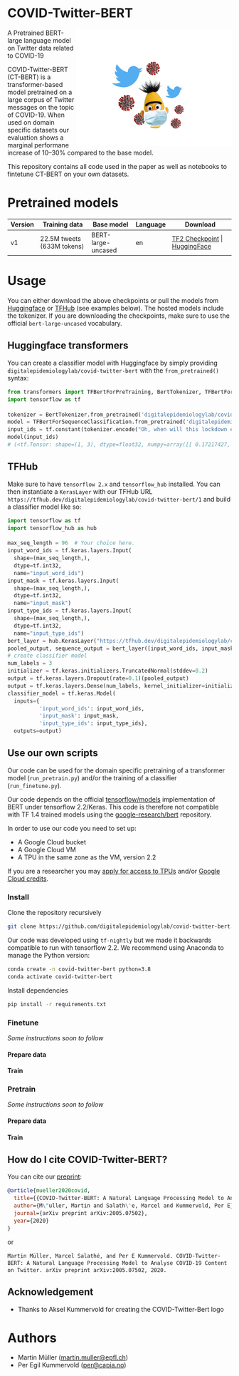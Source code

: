 
# COVID-Twitter-BERT

<img align="right" width="350px" src="images/COVID-Twitter-BERT-medium.png">

A Pretrained BERT-large language model on Twitter data related to COVID-19

COVID-Twitter-BERT (CT-BERT) is a transformer-based model pretrained on a large corpus of Twitter messages on the topic of COVID-19. When used on domain specific datasets our evaluation shows a marginal performane increase of 10–30% compared to the base model.

This repository contains all code used in the paper as well as notebooks to fintetune CT-BERT on your own datasets. 

# Pretrained models
| Version  | Training data | Base model | Language | Download |
| -------- | ------------- | ----- | -------- | -------- |
| v1  | 22.5M tweets (633M tokens) | BERT-large-uncased | en | [TF2 Checkpoint](https://crowdbreaks-public.s3.eu-central-1.amazonaws.com/models/covid-twitter-bert/v1/checkpoint_submodel/covid-twitter-bert-v1.tar.gz) \| [HuggingFace](https://crowdbreaks-public.s3.eu-central-1.amazonaws.com/models/covid-twitter-bert/v1/huggingface/covid-twitter-bert-v1.tar.gz) |

# Usage
You can either download the above checkpoints or pull the models from [Huggingface](https://huggingface.co/digitalepidemiologylab/covid-twitter-bert) or [TFHub](https://tfhub.dev/digitalepidemiologylab/covid-twitter-bert/1) (see examples below). The hosted models include the tokenizer. If you are downloading the checkpoints, make sure to use the official `bert-large-uncased` vocabulary.

## Huggingface transformers
You can create a classifier model with Huggingface by simply providing `digitalepidemiologylab/covid-twitter-bert`
with the `from_pretrained()` syntax:

```python
from transformers import TFBertForPreTraining, BertTokenizer, TFBertForSequenceClassification
import tensorflow as tf

tokenizer = BertTokenizer.from_pretrained('digitalepidemiologylab/covid-twitter-bert')
model = TFBertForSequenceClassification.from_pretrained('digitalepidemiologylab/covid-twitter-bert', num_labels=3)
input_ids = tf.constant(tokenizer.encode("Oh, when will this lockdown ever end?", add_special_tokens=True))[None, :]  # Batch size 1
model(input_ids)
# (<tf.Tensor: shape=(1, 3), dtype=float32, numpy=array([[ 0.17217427, -0.31084645, -0.47540542]], dtype=float32)>,)
```

## TFHub
Make sure to have `tensorflow 2.x` and `tensorflow_hub` installed. You can then instantiate a `KerasLayer` with our TFHub URL `https://tfhub.dev/digitalepidemiologylab/covid-twitter-bert/1` and build a classifier model like so: 
```python
import tensorflow as tf
import tensorflow_hub as hub

max_seq_length = 96  # Your choice here.
input_word_ids = tf.keras.layers.Input(
  shape=(max_seq_length,),
  dtype=tf.int32,
  name="input_word_ids")
input_mask = tf.keras.layers.Input(
  shape=(max_seq_length,),
  dtype=tf.int32,
  name="input_mask")
input_type_ids = tf.keras.layers.Input(
  shape=(max_seq_length,),
  dtype=tf.int32,
  name="input_type_ids")
bert_layer = hub.KerasLayer("https://tfhub.dev/digitalepidemiologylab/covid-twitter-bert/1", trainable=True)
pooled_output, sequence_output = bert_layer([input_word_ids, input_mask, input_type_ids])
# create classifier model
num_labels = 3
initializer = tf.keras.initializers.TruncatedNormal(stddev=0.2)
output = tf.keras.layers.Dropout(rate=0.1)(pooled_output)
output = tf.keras.layers.Dense(num_labels, kernel_initializer=initializer, name='output')(output)
classifier_model = tf.keras.Model(
  inputs={
          'input_word_ids': input_word_ids,
          'input_mask': input_mask,
          'input_type_ids': input_type_ids}, 
  outputs=output)
```

## Use our own scripts
Our code can be used for the domain specific pretraining of a transformer model (`run_pretrain.py`) and/or the training of a classifier (`run_finetune.py`).

Our code depends on the official [tensorflow/models](https://github.com/tensorflow/models) implementation of BERT under tensorflow 2.2/Keras. This code is therefore not compatible with TF 1.4 trained models using the [google-research/bert](https://github.com/google-research/bert) repository.

In order to use our code you need to set up:
* A Google Cloud bucket
* A Google Cloud VM
* A TPU in the same zone as the VM, version 2.2

If you are a researcher you may [apply for access to TPUs](https://www.tensorflow.org/tfrc) and/or [Google Cloud credits](https://edu.google.com/programs/credits/research/?modal_active=none).

### Install
Clone the repository recursively
```bash
git clone https://github.com/digitalepidemiologylab/covid-twitter-bert.git --recursive && cd covid-twitter-bert
```
Our code was developed using `tf-nightly` but we made it backwards compatible to run with tensorflow 2.2. We recommend using Anaconda to manage the Python version:
```bash
conda create -n covid-twitter-bert python=3.8
conda activate covid-twitter-bert
```
Install dependencies
```bash
pip install -r requirements.txt
```

### Finetune
_Some instructions soon to follow_
#### Prepare data
#### Train

### Pretrain
_Some instructions soon to follow_
#### Prepare data
#### Train


## How do I cite COVID-Twitter-BERT?
You can cite our [preprint](https://arxiv.org/abs/2005.07503):
```bibtex
@article{mueller2020covid,
  title={{COVID-Twitter-BERT: A Natural Language Processing Model to Analyse COVID-19 Content on Twitter}},
  author={M\"uller, Martin and Salath\'e, Marcel and Kummervold, Per E},
  journal={arXiv preprint arXiv:2005.07502},
  year={2020}
}
```
or
```
Martin Müller, Marcel Salathé, and Per E Kummervold. COVID-Twitter-BERT: A Natural Language Processing Model to Analyse COVID-19 Content on Twitter. arXiv preprint arXiv:2005.07502, 2020.
```

## Acknowledgement
* Thanks to Aksel Kummervold for creating the COVID-Twitter-Bert logo

# Authors
* Martin Müller (martin.muller@epfl.ch)
* Per Egil Kummervold (per@capia.no)

